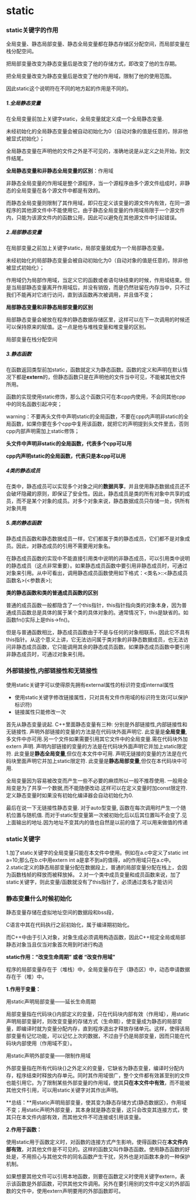 # static

### static关键字的作用

全局变量、静态局部变量、静态全局变量都在静态存储区分配空间，而局部变量在栈分配空间。

把局部变量改变为静态变量后是改变了他的存储方式，即改变了他的生存期。

把全局变量改变为静态变量后是改变了他的作用域，限制了他的使用范围。

因此static这个说明符在不同的地方起的作用是不同的。

##### 1.全局静态变量

在全局变量前加上关键字static，全局变量就定义成一个全局静态变量.

未经初始化的全局静态变量会被自动初始化为0（自动对象的值是任意的，除非他被显式初始化）；

全局静态变量在声明他的文件之外是不可见的，准确地说是从定义之处开始，到文件结尾。

**全局静态变量和非静态全局变量的区别**：作用域

非静态全局变量的作用域是整个源程序，当一个源程序由多个源文件组成时，非静态的全局变量在各个源文件中都是有效的。

而静态全局变量则限制了其作用域，即只在定义该变量的源文件内有效，在同一源程序的其他源文件中不能使用它。由于静态全局变量的作用域局限于一个源文件内，只能为该源文件内的函数公用，因此可以避免在其他源文件中引起错误。

##### 2.局部静态变量

在局部变量之前加上关键字static，局部变量就成为一个局部静态变量。

未经初始化的局部静态变量会被自动初始化为0（自动对象的值是任意的，除非他被显式初始化）；

作用域仍为局部作用域，当定义它的函数或者语句块结束的时候，作用域结束。但是当局部静态变量离开作用域后，并没有销毁，而是仍然驻留在内存当中，只不过我们不能再对它进行访问，直到该函数再次被调用，并且值不变；

**局部静态变量和非静态局部变量的区别**

局部静态变量会被放在程序的静态数据存储区里，这样可以在下一次调用的时候还可以保持原来的赋值。这一点是他与堆栈变量和堆变量的区别。

局部变量在栈分配空间

##### 3.静态函数

在函数返回类型前加static，函数就定义为静态函数。函数的定义和声明在默认情况下都是**extern**的，但静态函数只是在声明他的文件当中可见，不能被其他文件所用。

函数的实现使用static修饰，那么这个函数只可在本cpp内使用，不会同其他cpp中的同名函数引起冲突；

warning：不要再头文件中声明static的全局函数，不要在cpp内声明非static的全局函数，如果你要在多个cpp中复用该函数，就把它的声明提到头文件里去，否则cpp内部声明需加上static修饰；

**头文件中声明非static的全局函数，代表多个cpp可以用**

**cpp内声明static的全局函数，代表只是本cpp可以用**

##### 4类的静态成员

在类中，静态成员可以实现多个对象之间的**数据共享**，并且使用静态数据成员还不会破坏隐藏的原则，即保证了安全性。因此，静态成员是类的所有对象中共享的成员，而不是某个对象的成员。对多个对象来说，静态数据成员只存储一处，供所有对象共用

##### 5.类的静态函数

静态成员函数和静态数据成员一样，它们都属于类的静态成员，它们都不是对象成员。因此，对静态成员的引用不需要用对象名。

在静态成员函数的实现中不能直接引用类中说明的非静态成员，可以引用类中说明的静态成员（这点非常重要）。如果静态成员函数中要引用非静态成员时，可通过对象来引用。从中可看出，调用静态成员函数使用如下格式：<类名>::<静态成员函数名>(<参数表>);

**类的静态函数和类的普通成员函数的区别**

普通的成员函数一般都隐含了一个this指针，this指针指向类的对象本身，因为普通成员函数总是具体的属于某个类的具体对象的。通常情况下，this是缺省的。如函数fn()实际上是this->fn()。

但是与普通函数相比，静态成员函数由于不是与任何的对象相联系，因此它不具有this指针。从这个意义上讲，它无法访问属于类对象的非静态数据成员，也无法访问非静态成员函数，它只能调用其余的静态成员函数。如果静态成员函数中要引用非静态成员时，可通过对象来引用。

### 外部链接性,内部链接性和无链接性

使用static关键字可以使得原先拥有external属性的标识符变成internal属性

- 使用static关键字修改链接属性，只对具有文件作用域的标识符生效(可以保护标识符)
- 链接属性只能修改一次

首先从静态变量说起. C++里面静态变量有三种: 分别是外部链接性,内部链接性和无链接性.
声明外部链接的变量的方法是在代码块外面声明它. 此变量是**全局变量**,多文件中亦可用.另一个文件如果需要引用其它文件中的全局变量.需在代码块外加extern 声明.
声明内部链接的变量的方法是在代码块外面声明它并加上static限定符. 此变量是**静态全局变量**,但仅在本文件中可用.
声明无链接的变量的方法是在代码块里面声明它并加上static限定符. 此变量是**静态局部变量**,但仅在本代码块中可用.

全局变量因为容易被改变而产生一些不必要的麻烦所以一般不推荐使用. 一般用全局变是为了共享一个数据,而不能随便改动.这样可以在定义变量时加const限定符.
定义静态变量时如果没有初始化编译器会自动初始化为0.

最后在说一下无链接性静态变量.
对于auto型变量, 函数在每次调用时产生一个随机位置与随机值.
而对于static型变量第一次被初始化后以后其位置叫不会变了.见上面输出的地址.因为地址不变其内的值也自然是以前的值了.可以用来做值的传递

### static关键字

1.加了static关键字的全局变量只能在本文件中使用。例如在a.c中定义了static int a=10;那么在b.c中用extern int a是拿不到a的值得，a的作用域只在a.c中。 2.static定义的静态局部变量分配在数据段上，普通的局部变量分配在栈上，会因为函数栈帧的释放而被释放掉。
2.对一个类中成员变量和成员函数来说，加了static关键字，则此变量/函数就没有了this指针了，必须通过类名才能访问

### 静态变量什么时候初始化

静态变量存储在虚拟地址空间的数据段和bss段，

C语言中其在代码执行之前初始化，属于编译期初始化。

而C++中由于引入对象，对象生成必须调用构造函数，因此C++规定全局或局部静态对象当且仅当对象首次用到时进行构造



**static作用：“改变生命周期” 或者 “改变作用域”**

程序的局部变量存在于（堆栈）中，全局变量存在于（静态区）中，动态申请数据存在于（堆）中。

**1.作用于变量：**

用static声明局部变量——延长生命周期

局部变量指在代码块{}内部定义的变量，只在代码块内部有效（作用域），用static声明局部变量时，则改变变量的存储方式（生命期），使变量成为静态的局部变量，即编译时就为变量分配内存，直到程序退出才释放存储单元。这样，使得该局部变量有记忆功能，可以记忆上次的数据，不过由于仍是局部变量，因而只能在代码块内部使用（作用域不变）。

用static声明外部变量——限制作用域

外部变量指在所有代码块{}之外定义的变量，它缺省为静态变量，编译时分配内存，程序结束时释放内存单元。同时其作用域很广，整个文件都有效甚至别的文件也能引用它。为了限制某些外部变量的作用域，使其**只在本文件中有效**，而不能被其他文件引用，可以用static关键字对其作出声明。

**总结：**用static声明局部变量，使其变为静态存储方式(静态数据区)，作用域不变；用static声明外部变量，其本身就是静态变量，这只会改变其连接方式，使其只在本文件内部有效，而其他文件不可连接或引用该变量。

**2.作用于函数：**

使用static用于函数定义时，对函数的连接方式产生影响，使得函数只在**本文件内部有效**，对其他文件是不可见的。这样的函数又叫作静态函数。使用静态函数的好处是，不用担心与其他文件的同名函数产生干扰，另外也是对函数本身的一种保护机制。

如果想要其他文件可以引用本地函数，则要在函数定义时使用关键字extern，表示该函数是外部函数，可供其他文件调用。另外在要引用别的文件中定义的外部函数的文件中，使用extern声明要用的外部函数即可。